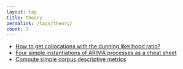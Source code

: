 ```yaml
---
layout: tag
title: theory
permalink: /tags/theory/
count: 3
---
```


- [How to get collocations with the dunning likelihood ratio?](https://clementbm.github.io/theory/2023/01/18/nltk-dunning-likelihood-collocation.html)
- [Four simple instantiations of ARIMA processes as a cheat sheet](https://clementbm.github.io/theory/2022/12/17/timeseries-arima-simple-processes.html)
- [Compute simple corpus descriptive metrics](https://clementbm.github.io/theory/2022/07/06/nltk-corpus-descriptive-metrics.html)
